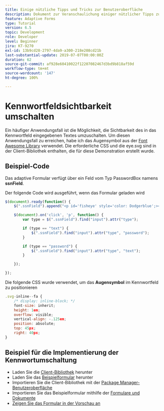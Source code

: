 ```yaml
---
title: Einige nützliche Tipps und Tricks zur Benutzeroberfläche
description: Dokument zur Veranschaulichung einiger nützlicher Tipps zur Benutzeroberfläche
feature: Adaptive Forms
type: Tutorial
version: 6.5
topic: Development
role: Developer
level: Beginner
jira: KT-9270
exl-id: 13b9cd28-2797-4da9-a300-218e208cd21b
last-substantial-update: 2019-07-07T00:00:00Z
duration: 62
source-git-commit: af928e60410022f12207082467d3bd9b818af59d
workflow-type: tm+mt
source-wordcount: '147'
ht-degree: 100%

---
```


# Kennwortfeldsichtbarkeit umschalten

Ein häufiger Anwendungsfall ist die Möglichkeit, die Sichtbarkeit des in das Kennwortfeld eingegebenen Textes umzuschalten.
Um diesen Anwendungsfall zu erreichen, habe ich das Augensymbol aus der [Font Awesome Library](https://fontawesome.com/) verwendet. Die erforderliche CSS und die eye.svg sind in der Client-Bibliothek enthalten, die für diese Demonstration erstellt wurde.



## Beispiel-Code

Das adaptive Formular verfügt über ein Feld vom Typ PasswordBox namens **ssnField**.

Der folgende Code wird ausgeführt, wenn das Formular geladen wird

```javascript
$(document).ready(function() {
    $(".ssnField").append("<p id='fisheye' style='color: Dodgerblue';><i class='fa fa-eye'></i></p>");

    $(document).on('click', 'p', function() {
        var type = $(".ssnField").find("input").attr("type");

        if (type == "text") {
            $(".ssnField").find("input").attr("type", "password");
        }

        if (type == "password") {
            $(".ssnField").find("input").attr("type", "text");
        }

    });

});
```

Die folgende CSS wurde verwendet, um das **Augensymbol** im Kennwortfeld zu positionieren

```javascript
.svg-inline--fa {
    /* display: inline-block; */
    font-size: inherit;
    height: 1em;
    overflow: visible;
    vertical-align: -.125em;
    position: absolute;
    top: 45px;
    right: 40px;
}
```

## Beispiel für die Implementierung der Kennwortumschaltung

* Laden Sie die [Client-Bibliothek](assets/simple-ui-tips.zip) herunter
* Laden Sie das [Beispielformular](assets/simple-ui-tricks-form.zip) herunter
* Importieren Sie die Client-Bibliothek mit der [Package Manager-Benutzeroberfläche](http://localhost:4502/crx/packmgr/index.jsp)
* Importieren Sie das Beispielformular mithilfe der [Formulare und Dokumente](http://localhost:4502/aem/forms.html/content/dam/formsanddocuments)
* [Zeigen Sie das Formular in der Vorschau an](http://localhost:4502/content/dam/formsanddocuments/simpleuitips/jcr:content?wcmmode=disabled)
